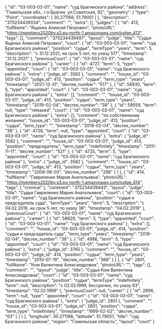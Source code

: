 {
    "id": "03-003-03-01",
    "name": "суд Брагинского района",
    "address": "Гомельская обл., г.п.Брагин, ул.Советская, 92",
    "geometry": {
        "type": "Point",
        "coordinates": [
            30.271168,
            51.79051
        ]
    },
    "description": "375234439334",
    "comment": "",
    "extra": [],
    "judges": [
        {
            "id": 413,
            "fullName": "Ященко Алексей Петрович",
            "photoURL": "https://members2020by.s3.eu-north-1.amazonaws.com/judge_413",
            "tags": [],
            "comment": "375234439497",
            "layout": "judge",
            "title": "Судья Ященко Алексей Петрович",
            "court": {
                "id": "03-003-03-01",
                "name": "суд Брагинского района",
                "position": "судья",
                "termType": "years",
                "term": 5,
                "description": "c 31.12.2021, на срок 5 лет, по указу 517",
                "timestamp": "31.12.2021"
            },
            "previousCourt": {
                "id": "03-003-03-01",
                "name": "суд Брагинского района"
            },
            "career": [
                {
                    "id": 4727,
                    "term": 5,
                    "type": "appointed",
                    "court": {
                        "id": "03-003-03-01",
                        "name": "суд Брагинского района"
                    },
                    "extra": {
                        "judge_id": 3582
                    },
                    "comment": "",
                    "house_id": "03-003-03-01",
                    "judge_id": 413,
                    "position": "судья",
                    "term_type": "years",
                    "timestamp": "2021-12-31",
                    "decree_number": "517"
                },
                {
                    "id": 58830,
                    "term": 5,
                    "type": "appointed",
                    "court": {
                        "id": "03-003-03-01",
                        "name": "суд Брагинского района"
                    },
                    "extra": [],
                    "comment": "",
                    "house_id": "03-003-03-01",
                    "judge_id": 413,
                    "position": "судья",
                    "term_type": "years",
                    "timestamp": "2019-02-04",
                    "decree_number": "38"
                },
                {
                    "id": 59559,
                    "term": null,
                    "type": "released",
                    "court": {
                        "id": "03-003-03-01",
                        "name": "суд Брагинского района"
                    },
                    "extra": [],
                    "comment": "по собственному желанию",
                    "house_id": "03-003-03-01",
                    "judge_id": 413,
                    "position": "судья",
                    "term_type": "",
                    "timestamp": "2019-02-04",
                    "decree_number": "38"
                },
                {
                    "id": 4726,
                    "term": null,
                    "type": "appointed",
                    "court": {
                        "id": "03-003-03-01",
                        "name": "суд Брагинского района"
                    },
                    "extra": {
                        "judge_id": 3582
                    },
                    "comment": "",
                    "house_id": "03-003-03-01",
                    "judge_id": 413,
                    "position": "председатель",
                    "term_type": "indefinitely",
                    "timestamp": "2011-11-11",
                    "decree_number": "521"
                },
                {
                    "id": 4725,
                    "term": 5,
                    "type": "appointed",
                    "court": {
                        "id": "03-003-03-01",
                        "name": "суд Брагинского района"
                    },
                    "extra": {
                        "judge_id": 3582
                    },
                    "comment": "",
                    "house_id": "03-003-03-01",
                    "judge_id": 413,
                    "position": "судья",
                    "term_type": "years",
                    "timestamp": "2008-06-03",
                    "decree_number": "298"
                }
            ]
        },
        {
            "id": 414,
            "fullName": "Гавриленко Мария Анатольевна",
            "photoURL": "https://members2020by.s3.eu-north-1.amazonaws.com/judge_414",
            "tags": [
                "criminal"
            ],
            "comment": "375234439443",
            "layout": "judge",
            "title": "Судья Гавриленко Мария Анатольевна",
            "court": {
                "id": "03-003-03-01",
                "name": "суд Брагинского района",
                "position": "судья и председатель суда",
                "termType": "years",
                "term": 5,
                "description": "c 04.02.2019, на срок 5 лет, по указу 38",
                "timestamp": "04.02.2019"
            },
            "previousCourt": {
                "id": "03-003-03-01",
                "name": "суд Брагинского района"
            },
            "career": [
                {
                    "id": 58829,
                    "term": 5,
                    "type": "appointed",
                    "court": {
                        "id": "03-003-03-01",
                        "name": "суд Брагинского района"
                    },
                    "extra": [],
                    "comment": "",
                    "house_id": "03-003-03-01",
                    "judge_id": 414,
                    "position": "судья и председатель суда",
                    "term_type": "years",
                    "timestamp": "2019-02-04",
                    "decree_number": "38"
                },
                {
                    "id": 4986,
                    "term": 5,
                    "type": "appointed",
                    "court": {
                        "id": "03-003-03-01",
                        "name": "суд Брагинского района"
                    },
                    "extra": {
                        "judge_id": 3765
                    },
                    "comment": "",
                    "house_id": "03-003-03-01",
                    "judge_id": 414,
                    "position": "судья",
                    "term_type": "years",
                    "timestamp": "2010-07-19",
                    "decree_number": "368"
                }
            ]
        },
        {
            "id": 2801,
            "fullName": "Ком Валентина Александровна",
            "photoURL": "",
            "tags": [],
            "comment": "",
            "layout": "judge",
            "title": "Судья Ком Валентина Александровна",
            "court": {
                "id": "03-003-03-01",
                "name": "суд Брагинского района",
                "position": "судья",
                "termType": "indefinitely",
                "term": null,
                "description": "c 02.02.1999, бессрочно, по указу 63",
                "timestamp": "02.02.1999"
            },
            "previousCourt": null,
            "career": [
                {
                    "id": 2896,
                    "term": null,
                    "type": "appointed",
                    "court": {
                        "id": "03-003-03-01",
                        "name": "суд Брагинского района"
                    },
                    "extra": {
                        "judge_id": 2801
                    },
                    "comment": "",
                    "house_id": "03-003-03-01",
                    "judge_id": 2801,
                    "position": "судья",
                    "term_type": "indefinitely",
                    "timestamp": "1999-02-02",
                    "decree_number": "63"
                }
            ]
        }
    ],
    "longitude": 30.271168,
    "latitude": 51.79051,
    "title": "суд Брагинского района",
    "region": "Гомельская область",
    "layout": "court"
}